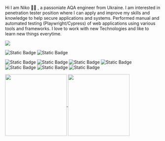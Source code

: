 Hi I am Niko 💇‍♂️ , a passoniate AQA engineer from Ukraine. I am interested in penetration tester position where I can apply and improve my skills and knowledge to help secure applications and systems. Performed manual and automated testing (Playwright/Cypress) of web applications using various tools and frameworks. I love to work with new Technologies and like to learn new things everytime.

<a href="https://github.com/lazurniko/convoychat">
  <img style='text-align: center' src="https://komarev.com/ghpvc/?username=lazurniko" />
</a>


![Static Badge](https://img.shields.io/badge/Niko_Lazur-%230A66C2?style=social&logo=linkedin&logoColor=%230A66C2&labelColor=%23ffffff&color=blue)
![Static Badge](https://img.shields.io/badge/lazur.niko@gmail.com-%23EA4335?style=social&logo=gmail&logoColor=%23EA4335&labelColor=black)

![Static Badge](https://img.shields.io/badge/Javascript-%23F7DF1E?&style=for-the-badge&logo=javascript&logoColor=%23F7DF1E&labelColor=%23787777)
![Static Badge](https://img.shields.io/badge/Playwright-%232EAD33?&style=for-the-badge&logo=playwright&logoColor=%232EAD33&labelColor=white)
![Static Badge](https://img.shields.io/badge/Postman-%23ffffff?&style=for-the-badge&logo=postman&logoColor=%23FF6C37&labelColor=%23ffffff&&color=%23FF6C37)
![Static Badge](https://img.shields.io/badge/Cypress-%2369D3A7?&style=for-the-badge&logo=cypress&logoColor=%23557C94&labelColor=%23ffffff&color=%23557C94)
![Static Badge](https://img.shields.io/badge/Kali_Linux-black?&style=for-the-badge&logo=kalilinux&logoColor=%23557C94&labelColor=%23ffffff&color=%23363636)
![Static Badge](https://img.shields.io/badge/Burp_Suite-%23ffffff?&style=for-the-badge&logo=portswigger&logoColor=%23FF6633&labelColor=%23ffffff&&color=%23FF6633)
![Static Badge](https://img.shields.io/badge/Metasploit-%236D4C9F?&style=for-the-badge&logo=monster&logoColor=%230c3cfa&labelColor=%23ffffff&color=blue)



<a href="https://github.com/lazurniko/github-readme-stats">
  <img height=200 align="center" src="https://github-readme-stats.vercel.app/api?username=lazurniko&rank_icon=github&theme=gotham" />
</a>
<a href="https://github.com/lazurniko/convoychat">
  <img height=200 align="center" src="https://github-readme-stats.vercel.app/api/top-langs?username=lazurniko&layout=compact&langs_count=8&card_width=320&theme=gotham" />
</a>


